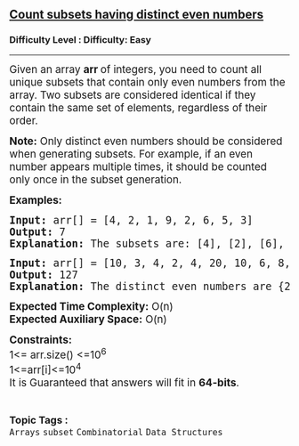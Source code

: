 <h2><a href="https://www.geeksforgeeks.org/problems/count-subsets-having-distinct-even-numbers5726/1?page=1&category=Arrays&status=unsolved,attempted&sortBy=accuracy">Count subsets having distinct even numbers</a></h2><h3>Difficulty Level : Difficulty: Easy</h3><hr><div class="problems_problem_content__Xm_eO"><p><span style="font-size: 14pt;">Given an array <strong>arr </strong>of integers, you need to count all unique subsets that contain only even numbers from the array. Two subsets are considered identical if they contain the same set of elements, regardless of their order.</span></p>
<p><span style="font-size: 14pt;"><strong>Note:</strong> Only distinct even numbers should be considered when generating subsets. For example, if an even number appears multiple times, it should be counted only once in the subset generation.</span></p>
<p><span style="font-size: 14pt;"><strong>Examples:</strong></span></p>
<pre><span style="font-size: 14pt;"><strong>Input: </strong>arr[] = [4, 2, 1, 9, 2, 6, 5, 3]
<strong>Output: </strong>7
<strong>Explanation: </strong>The subsets are: [4], [2], [6], [4, 2], [2, 6], [4, 6], [4, 2, 6]</span></pre>
<pre><span style="font-size: 14pt;"><strong>Input: </strong>arr[] = [10, 3, 4, 2, 4, 20, 10, 6, 8, 14, 2, 6, 9]
<strong>Output: </strong>127<br><strong>Explanation:</strong> The distinct even numbers are {2, 4, 6, 8, 10, 14, 20}. The number of unique subsets that can be formed from these numbers is 127.</span></pre>
<p><span style="font-size: 14pt;"><strong>Expected Time Complexity:</strong> O(n)<br><strong>Expected Auxiliary Space:</strong> O(n)</span></p>
<p><span style="font-size: 14pt;"><strong>Constraints:</strong><br>1&lt;= arr.size() &lt;=10<sup>6</sup><br>1&lt;=arr[i]&lt;=10<sup>4</sup><br>It is Guaranteed that answers will fit in <strong>64-bits</strong>.</span></p></div><br><p><span style=font-size:18px><strong>Topic Tags : </strong><br><code>Arrays</code>&nbsp;<code>subset</code>&nbsp;<code>Combinatorial</code>&nbsp;<code>Data Structures</code>&nbsp;